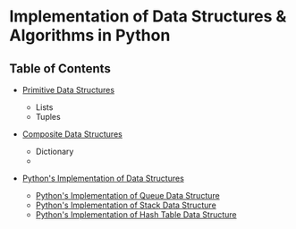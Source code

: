 # Implementation of Data Structures & Algorithms in Python

## Table of Contents
- [Primitive Data Structures]()
  -   Lists
  -   Tuples

- [Composite Data Structures]()
  - Dictionary
  - 
- [Python's Implementation of Data Structures]()
    - [Python's Implementation of Queue Data Structure](https://github.com/nyangweso-rodgers/Python_Projects/tree/main/Python-Algorithms-and-Data-Structures/Python-Implementation-of-Queue)
    - [Python's Implementation of Stack Data Structure](https://github.com/nyangweso-rodgers/Python_Projects/tree/main/Python-Algorithms-and-Data-Structures/Python-Implementation-of-Stack)
    - [Python's Implementation of Hash Table Data Structure](https://github.com/nyangweso-rodgers/Python_Projects/tree/main/Python-Algorithms-and-Data-Structures/Python-Implementation-of-Hash-Table)